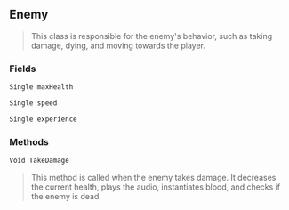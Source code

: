## Enemy
> This class is responsible for the enemy's behavior, such as taking damage, dying, and moving towards the player.
### Fields
```cs
Single maxHealth
```
```cs
Single speed
```
```cs
Single experience
```

### Methods
```cs
Void TakeDamage
```
> This method is called when the enemy takes damage. It decreases the current health, plays the audio, instantiates blood, and checks if the enemy is dead.

